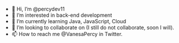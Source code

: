 - 👋 Hi, I’m @percydev11
- 👀 I’m interested in back-end development
- 🌱 I’m currently learning Java, JavaScript, Cloud
- 💞️ I’m looking to collaborate on (I still do not collaborate, soon I will).
- 📫 How to reach me @VanesaPercy in Twitter.

<!---
percydev11/percydev11 is a ✨ special ✨ repository because its `README.md` (this file) appears on your GitHub profile.
You can click the Preview link to take a look at your changes.
--->
